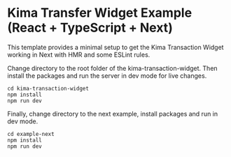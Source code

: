 # Kima Transfer Widget Example (React + TypeScript + Next)

This template provides a minimal setup to get the Kima Transaction Widget working in Next with HMR and some ESLint rules.

Change directory to the root folder of the kima-transaction-widget. Then install the packages and run the server in dev mode for live changes.
```
cd kima-transaction-widget
npm install
npm run dev
```

Finally, change directory to the next example, install packages and run in dev mode.
```
cd example-next
npm install
npm run dev
```